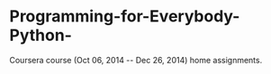Programming-for-Everybody-Python-
=================================

Coursera course (Oct 06, 2014 -- Dec 26, 2014) home assignments.
